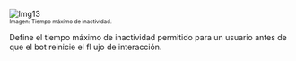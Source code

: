 ![Img13](/img/bot/img13.png)\
<sub><sup>Imagen: Tiempo máximo de inactividad.</sup></sub>

Define el tiempo máximo de inactividad permitido 
para un usuario antes de que el bot reinicie el fl ujo 
de interacción.